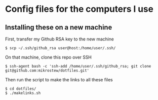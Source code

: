 # Config files for the computers I use

## Installing these on a new machine

First, transfer my Github RSA key to the new machine

`$ scp ~/.ssh/github_rsa user@host:/home/user/.ssh/`

On that machine, clone this repo over SSH

`$ ssh-agent bash -c 'ssh-add /home/user/.ssh/github_rsa; git clone git@github.com:mikrostew/dotfiles.git'`

Then run the script to make the links to all these files

`$ cd dotfiles/`  
`$ ./makelinks.sh`

